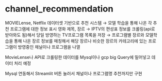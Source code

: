 # channel_recommendation
MOVIELense, Netflix 데이터셋 기반으로 추천 시스템 → 모델 학습을 통해 나온 각 추천 프로그램에 대한 정보 표시 영화 제목, 장르 → IPTV의 편성표 정보를 크롤링(api로 받아와도 됨)해서 당일 방영하는 TV프로그램 목록을 저장 → 프로그램별 장르와 모델학습을 통해 나온 장르 정보를 매칭해서 해당 장르나 비슷한 장르의 카테고리에 있는 프로그램이 방영중인 채널이나 프로그램을 나열



MovieLense나 API로 크롤링한 데이터를 Mysql이나 gcp big Query에 밀어넣고 데이터 처리 예정

Mysql 연동해서 Streamlit 버튼 눌러서 채널이나 프로그램명 추천까지만 구현